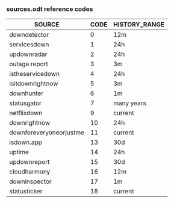 ### sources.odt reference codes

| SOURCE                  |CODE|HISTORY_RANGE|
|-------------------------|----|-------------|
| downdetector            | 0  | 12m         |
| servicesdown            | 1  | 24h         |
| updownradar             | 2  | 24h         |
| outage.report           | 3  | 3m          |
| istheservicedown        | 4  | 24h         |
| isitdownrightnow        | 5  | 3m          |
| downhunter              | 6  | 1m          |
| statusgator             | 7  | many years  |
| netflixdown             | 9  | current     |
| downrightnow            | 10 | 24h         |
| downforeveryoneorjustme | 11 | current     |
| isdown.app              | 13 | 30d         |
| uptime                  | 14 | 24h         |
| updownreport            | 15 | 30d         |
| cloudharmony            | 16 | 12m         |
| downinspector           | 17 | 1m          |
| statusticker            | 18 | current     |


